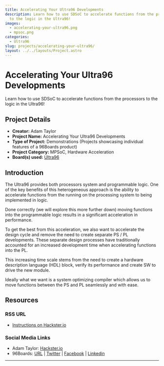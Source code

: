 ```yaml
---
title: Accelerating Your Ultra96 Developments
description: Learn how to use SDSoC to accelerate functions from the processors
  to the logic in the Ultra96!
images:
  - accelerating-your-ultra96.png
  - mpsoc.png
categories:
  - Ultra96
slug: projects/accelerating-your-ultra96/
layout: ../../layouts/Project.astro
---
```

# Accelerating Your Ultra96 Developments


Learn how to use SDSoC to accelerate functions from the processors to the logic in the Ultra96!

## Project Details

- **Creator:** Adam Taylor
- **Project Name:** Accelerating Your Ultra96 Developments
- **Type of Project:** Demonstrations (Projects showcasing individual features of a 96Boards product)
- **Project Category:** MPSoC, Hardware Acceleration
- **Board(s) used:** [Ultra96](/product/ultra96/)


## Introduction

The Ultra96 provides both processors system and programmable logic. One of the key benefits of this heterogeneous approach is the ability to accelerate functions from the running on the processing system to being implemented in logic. 

Done correctly (we will explore this more further down) moving functions into the programmable logic results in a significant acceleration in performance.

To get the best from this acceleration, we also want to accelerate the design cycle and remove the need to create separate PS / PL developments. These separate design processes have traditionally accounted for an increased development time when accelerating functions into the PL.

This increasing time scale stems from the need to create a hardware description language (HDL) block, verify its performance and create SW to drive the new module.

Ideally what we want is a system optimizing compiler which allows us to move functions between the PS and PL seamlessly and with ease. 

## Resources

### RSS URL

- [Instructions on Hackster.io](https://www.hackster.io/adam-taylor/accelerating-your-ultra96-developments-806a72)

### Social Media Links

- Adam Taylor: [Hackster.io](https://www.hackster.io/adam-taylor)
- 96Boards: [URL](https://www.96boards.org/) &#124; [Twitter](https://twitter.com/96boards) &#124; [Facebook](https://www.facebook.com/96Boards) &#124; [Linkedin](https://www.linkedin.com/company/{{site.linkedin_username}}/)



***